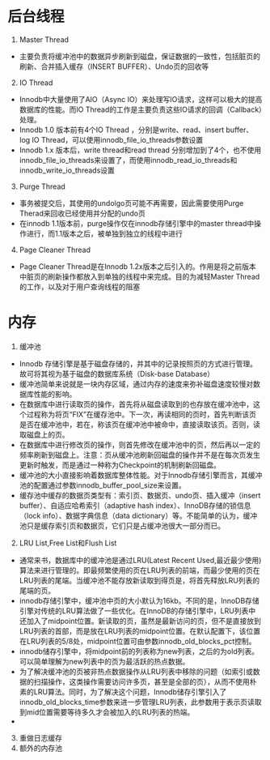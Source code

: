 # 后台线程
1. Master Thread
* 主要负责将缓冲池中的数据异步刷新到磁盘，保证数据的一致性，包括脏页的刷新、合并插入缓存（INSERT BUFFER）、Undo页的回收等
2. IO Thread
* Innodb中大量使用了AIO（Async IO）来处理写IO请求，这样可以极大的提高数据库的性能。而IO Thread的工作是主要负责这些IO请求的回调（Callback）处理。
* Innodb 1.0 版本前有4个IO Thread ，分别是write、read、insert buffer、log IO Thread，可以使用innodb_file_io_threads参数设置
* Innodb 1.x 版本后，write thread和read thread 分别增加到了4个，也不使用innodb_file_io_threads来设置了，而使用innodb_read_io_threads和innodb_write_io_threads设置
3. Purge Thread
* 事务被提交后，其使用的undolgo页可能不再需要，因此需要使用Purge Therad来回收已经使用并分配的undo页
* 在innodb 1.1版本前，purge操作仅在innodb存储引擎中的master thread中操作进行，而1.1版本之后，被单独到独立的线程中进行
4. Page Cleaner Thread
* Page Cleaner Thread是在Innodb 1.2x版本之后引入的。作用是将之前版本中脏页的刷新操作都放入到单独的线程中来完成。目的为减轻Master Thread的工作，以及对于用户查询线程的阻塞
# 内存
1. 缓冲池
* Innodb 存储引擎是基于磁盘存储的，并其中的记录按照页的方式进行管理。故可将其视为基于磁盘的数据库系统（Disk-base Database）
* 缓冲池简单来说就是一块内存区域，通过内存的速度来弥补磁盘速度较慢对数据库性能的影响。
* 在数据库中进行读取页的操作，首先将从磁盘读取到的也存放在缓冲池中，这个过程称为将页“FIX”在缓存池中。下一次，再读相同的页时，首先判断该页是否在缓冲池中，若在，称该页在缓冲池中被命中，直接读取该页。否则，读取磁盘上的页。
* 在数据库中进行修改页的操作，则首先修改在缓冲池中的页，然后再以一定的频率刷新到磁盘上。注意：页从缓冲池刷新回磁盘的操作并不是在每次页发生更新时触发，而是通过一种称为Checkpoint的机制刷新回磁盘。
* 缓冲池的大小直接影响着数据库整体性能。对于Innodb存储引擎而言，其缓冲池的配置通过参数innodb_buffer_pool_size来设置。
* 缓存池中缓存的数据页类型有：索引页、数据页、undo页、插入缓冲（insert buffer）、自适应哈希索引（adaptive hash index）、InnoDB存储的锁信息（lock info）、数据字典信息（data dictionary）等。不能简单的认为，缓冲池只是缓存索引页和数据页，它们只是占缓冲池很大一部分而已。
2. LRU List,Free List和Flush List
* 通常来书，数据库中的缓冲池是通过LRU(Latest Recent Used,最近最少使用)算法来进行管理的。即最频繁使用的页在LRU列表的前端，而最少使用的页在LRU列表的尾端。当缓冲池不能存放新读取到得页是，将首先释放LRU列表的尾端的页。
* innodb存储引擎中，缓冲池中页的大小默认为16kb。不同的是，InnoDB存储引擎对传统的LRU算法做了一些优化。在InnoDB的存储引擎中，LRU列表中还加入了midpoint位置。新读取的页，虽然是最新访问的页，但不是直接放到LRU列表的首部，而是放在LRU列表的midpoint位置。在默认配置下，该位置在LRU列表的5/8处，midpoint位置可由参数innodb_old_blocks_pct控制。
* innodb储存引擎中，将midpoint前的列表称为new列表，之后的为old列表。可以简单理解为new列表中的页为最活跃的热点数据。
* 为了解决缓冲池的页被非热点数据操作从LRU列表中移除的问题（如索引或数据的扫描操作，这类操作需要访问许多页，甚至是全部的页），从而不使用朴素的LRU算法。同时，为了解决这个问题，Innodb储存引擎引入了innodb_old_blocks_time参数来进一步管理LRU列表，此参数用于表示页读取到mid位置需要等待多久才会被加入的LRU列表的热端。
* 
3. 重做日志缓存
4. 额外的内存池
